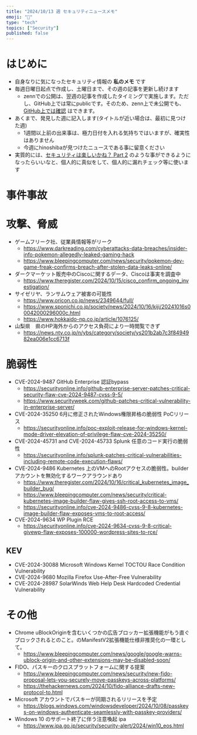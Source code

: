 ```yaml
---
title: "2024/10/13 週 セキュリティニュースメモ"
emoji: "🔖"
type: "tech"
topics: ["Security"]
published: false
---
```


# はじめに
* 自身なりに気になったセキュリティ情報の **私のメモ** です
* 毎週日曜日起点で作成し、土曜日まで、その週の記事を更新し続けます
    * zennでの公開は、翌週の記事を作成したタイミングで実施します。ただし、GitHub上では常にpublicです。そのため、zenn上で未公開でも、[GitHub上では確認](https://github.com/hinoshiba/zenn.dev/tree/main/articles) はできます。
* あくまで、発見した週に記入します(タイトルが近い場合は、最初に見つけた週)
    * 1週間以上前の出来事は、極力日付を入れる気持ちではいますが、確実性はありません
    * 今週にhinoshibaが見つけたニュースである事に留意ください
* 実質的には、[セキュリティは楽しいかね？ Part 2](https://negi.hatenablog.com/) のような事ができるようになったらいいなと、個人的に真似をして、個人的に漏れチェック等に使います

# 事件事故

# 攻撃、脅威

* ゲームフリーク社、従業員情報等がリーク
    * https://www.darkreading.com/cyberattacks-data-breaches/insider-info-pokemon-allegedly-leaked-gaming-hack
    * https://www.bleepingcomputer.com/news/security/pokemon-dev-game-freak-confirms-breach-after-stolen-data-leaks-online/
* ダークマーケット販売中のCiscoに関するデータ、Ciscoは事実を調査中
    * https://www.theregister.com/2024/10/15/cisco_confirm_ongoing_investigation/
* サイゼリヤ、ランサムウェア被害の可能性
    * https://www.oricon.co.jp/news/2349644/full/
    * https://www.sponichi.co.jp/society/news/2024/10/16/kiji/20241016s00042000296000c.html
    * https://www.hokkaido-np.co.jp/article/1076125/
* 山梨県　県のHP海外からのアクセス負荷により一時閲覧できず
    * https://news.ntv.co.jp/n/ybs/category/society/ys201b2ab7c3f8494982ea006e1cc6713f
# 脆弱性

* CVE-2024-9487 GitHub Enterprise 認証bypass
    * https://securityonline.info/github-enterprise-server-patches-critical-security-flaw-cve-2024-9487-cvss-9-5/
    * https://www.securityweek.com/github-patches-critical-vulnerability-in-enterprise-server/
* CVE-2024-35250 6月に修正されたWindows権限昇格の脆弱性 PoCリリース
    * https://securityonline.info/poc-exploit-release-for-windows-kernel-mode-driver-elevation-of-privilege-flaw-cve-2024-35250/
* CVE-2024-45731 and CVE-2024-45733 Splunk 任意のコード実行の脆弱性
    * https://securityonline.info/splunk-patches-critical-vulnerabilities-including-remote-code-execution-flaws/
* CVE-2024-9486 Kubernetes 上のVMへのRootアクセスの脆弱性。builderアカウントを無効化するワークアラウンドあり
    * https://www.theregister.com/2024/10/16/critical_kubernetes_image_builder_bug/
    * https://www.bleepingcomputer.com/news/security/critical-kubernetes-image-builder-flaw-gives-ssh-root-access-to-vms/
    * https://securityonline.info/cve-2024-9486-cvss-9-8-kubernetes-image-builder-flaw-exposes-vms-to-root-access/
* CVE-2024-9634 WP Plugin RCE
    * https://securityonline.info/cve-2024-9634-cvss-9-8-critical-givewp-flaw-exposes-100000-wordpress-sites-to-rce/

## KEV
* CVE-2024-30088 Microsoft Windows Kernel TOCTOU Race Condition Vulnerability
* CVE-2024-9680 Mozilla Firefox Use-After-Free Vulnerability
* CVE-2024-28987 SolarWinds Web Help Desk Hardcoded Credential Vulnerability

# その他

* Chrome uBlockOriginを含むいくつかの広告ブロッカー拡張機能がもう直ぐブロックされるとのこと。のManifestV2拡張機能仕様非推奨化の一環として。
    * https://www.bleepingcomputer.com/news/google/google-warns-ublock-origin-and-other-extensions-may-be-disabled-soon/
* FIDO、パスキーのクロスプラットフォームに関する提案
    * https://www.bleepingcomputer.com/news/security/new-fido-proposal-lets-you-securely-move-passkeys-across-platforms/
    * https://thehackernews.com/2024/10/fido-alliance-drafts-new-protocol-to.html
* Microsoft アカウントでパスキーが同期されるリリースを予定
    * https://blogs.windows.com/windowsdeveloper/2024/10/08/passkeys-on-windows-authenticate-seamlessly-with-passkey-providers/
* Windows 10 のサポート終了に伴う注意喚起 ipa
    * https://www.ipa.go.jp/security/security-alert/2024/win10_eos.html
